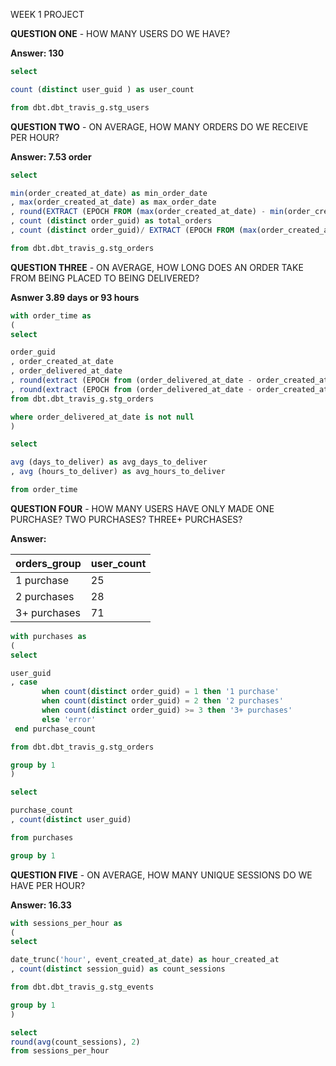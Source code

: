 
WEEK 1 PROJECT

**QUESTION ONE** - HOW MANY USERS DO WE HAVE?

**Answer: 130**

```sql
select 

count (distinct user_guid ) as user_count

from dbt.dbt_travis_g.stg_users
```
**QUESTION TWO** - ON AVERAGE, HOW MANY ORDERS DO WE RECEIVE PER HOUR?

**Answer: 7.53 order** 
```sql
select

min(order_created_at_date) as min_order_date
, max(order_created_at_date) as max_order_date
, round(EXTRACT (EPOCH FROM (max(order_created_at_date) - min(order_created_at_date))/3600)) as date_difference 
, count (distinct order_guid) as total_orders
, count (distinct order_guid)/ EXTRACT (EPOCH FROM (max(order_created_at_date) - min(order_created_at_date))/3600) as average_orders_hour

from dbt.dbt_travis_g.stg_orders
```
**QUESTION THREE** - ON AVERAGE, HOW LONG DOES AN ORDER TAKE FROM BEING PLACED TO BEING DELIVERED?

**Asnwer 3.89 days or 93 hours**
```sql
with order_time as
(
select 

order_guid
, order_created_at_date
, order_delivered_at_date
, round(extract (EPOCH from (order_delivered_at_date - order_created_at_date))/86400) as days_to_deliver
, round(extract (EPOCH from (order_delivered_at_date - order_created_at_date))/3600) as hours_to_deliver
from dbt.dbt_travis_g.stg_orders 

where order_delivered_at_date is not null
)

select 

avg (days_to_deliver) as avg_days_to_deliver
, avg (hours_to_deliver) as avg_hours_to_deliver

from order_time
```
**QUESTION FOUR** - HOW MANY USERS HAVE ONLY MADE ONE PURCHASE? TWO PURCHASES? THREE+ PURCHASES?

**Answer:**

| orders_group | user_count |
| ----------- | ----------- |
| 1 purchase  | 25 |
| 2 purchases | 28 |
| 3+ purchases | 71 |
```sql
with purchases as
(
select 

user_guid
, case 
       when count(distinct order_guid) = 1 then '1 purchase'
       when count(distinct order_guid) = 2 then '2 purchases'
       when count(distinct order_guid) >= 3 then '3+ purchases'
       else 'error'
 end purchase_count

from dbt.dbt_travis_g.stg_orders  

group by 1
)

select

purchase_count
, count(distinct user_guid)

from purchases

group by 1
```
**QUESTION FIVE** - ON AVERAGE, HOW MANY UNIQUE SESSIONS DO WE HAVE PER HOUR?

**Answer: 16.33**

```sql
with sessions_per_hour as 
(
select

date_trunc('hour', event_created_at_date) as hour_created_at
, count(distinct session_guid) as count_sessions

from dbt.dbt_travis_g.stg_events

group by 1
)

select
round(avg(count_sessions), 2)
from sessions_per_hour
```
